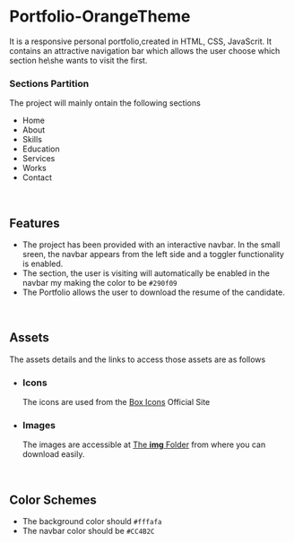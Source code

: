 # Portfolio-OrangeTheme
It is a responsive personal portfolio,created in HTML, CSS, JavaScrit. It contains an attractive navigation bar which allows the user choose which section he\she wants to visit the first.
<br>
### Sections Partition
The project will mainly ontain the following sections
- Home
- About
- Skills
- Education
- Services
- Works
- Contact
<br>

## Features
- The project has been provided with an interactive navbar. In the small sreen, the navbar appears from the left side and a toggler functionality is enabled.
- The section, the user is visiting will automatically be enabled in the navbar my making the color to be `#290f09`
- The Portfolio allows the user to download the resume of the candidate.

<br>

## Assets
The assets details and the links to access those assets are as follows
- ### Icons
   The icons are used from the [Box Icons](https://boxicons.com/) Official Site
- ### Images
   The images are accessible at [The **img** Folder](./img) from where you can download easily.
 
 <br>
 
 ## Color Schemes
 - The background color should `#fffafa`
 - The navbar color should be `#CC4B2C`

